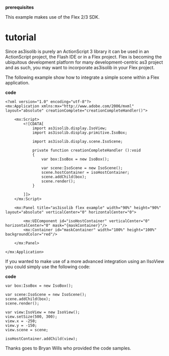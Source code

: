 **prerequisites**

This example makes use of the Flex 2/3 SDK.

# tutorial #

Since as3isolib is purely an ActionScript 3 library it can be used in an ActionScript project, the Flash IDE or in a Flex project.  Flex is becoming the ubiquitous development platform for many development-centric as3 project and as such, you may want to incorporate as3isolib in your Flex project.

The following example show how to integrate a simple scene within a Flex application.

**code**
```
<?xml version="1.0" encoding="utf-8"?>
<mx:Application xmlns:mx="http://www.adobe.com/2006/mxml" layout="absolute" creationComplete="creationCompleteHandler()">

	<mx:Script>
		<![CDATA[
			import as3isolib.display.IsoView;
			import as3isolib.display.primitive.IsoBox;
			
			import as3isolib.display.scene.IsoScene;
			
			private function creationCompleteHandler ():void
			{
				var box:IsoBox = new IsoBox();
				
				var scene:IsoScene = new IsoScene();
				scene.hostContainer = isoHostContainer;
				scene.addChild(box);
				scene.render();
			}
			
		]]>
	</mx:Script>

	<mx:Panel title="as3isolib flex example" width="90%" height="90%" layout="absolute" verticalCenter="0" horizontalCenter="0">
		
		<mx:UIComponent id="isoHostContainer" verticalCenter="0" horizontalCenter="0" mask="{maskContainer}"/>
		<mx:Container id="maskContainer" width="100%" height="100%" backgroundColor="red"/>
		
	</mx:Panel>
	
</mx:Application>
```

If you wanted to make use of a more advanced integration using an IIsoView you could simply use the following code:

**code**
```
var box:IsoBox = new IsoBox();

var scene:IsoScene = new IsoScene();
scene.addChild(box);
scene.render();

var view:IsoView = new IsoView();
view.setSize(500, 300);
view.x = -250;
view.y = -150;
view.scene = scene;

isoHostContainer.addChild(view);
```

Thanks goes to Bryan Wills who provided the code samples.
